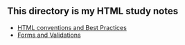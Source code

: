 This directory is my HTML study notes
--------------------------------------
- [HTML conventions and Best Practices](https://github.com/VictoriaShyika/html-css-js-learning/blob/main/HTML/HTML%20conventions%20and%20Best%20Practices.md#html-conventions-and-best-practices)
- [Forms and Validations](https://github.com/VictoriaShyika/html-css-js-learning/blob/main/HTML/Forms%20and%20Validations.md#forms-and-validations)

